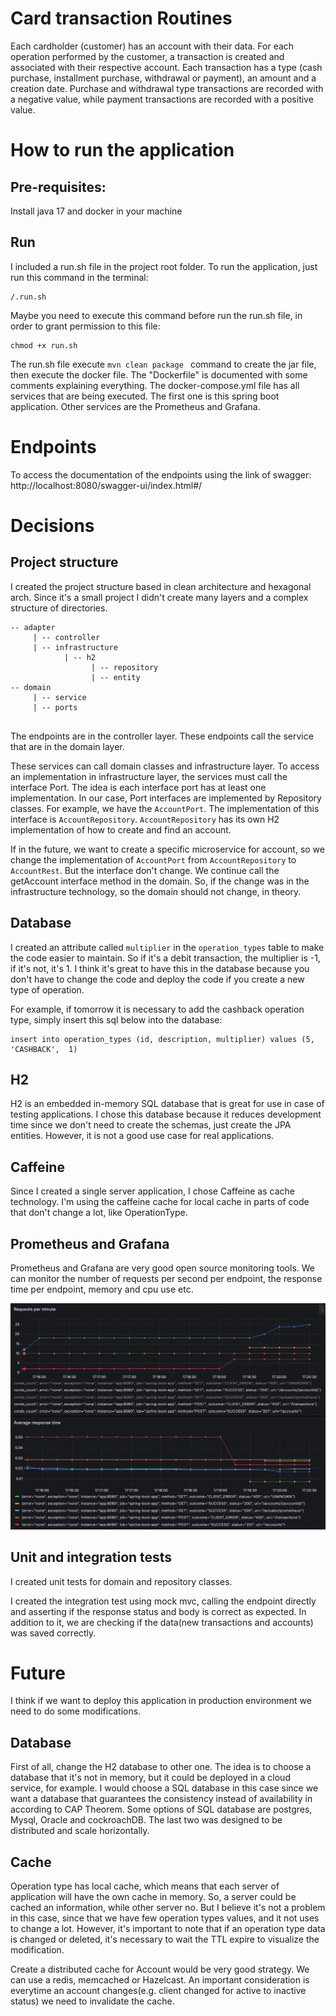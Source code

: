 # Card transaction Routines

Each cardholder (customer) has an account with their data. For each operation performed by the customer, a transaction is created and associated with their respective account. 
Each transaction has a type (cash purchase, installment purchase, withdrawal or payment), an amount and a creation date.
Purchase and withdrawal type transactions are recorded with a negative value, while payment transactions are recorded with a positive value.

# How to run the application

## Pre-requisites:
Install java 17 and docker in your machine

## Run
I included a run.sh file in the project root folder.
To run the application, just run this command in the terminal:

```
/.run.sh
```

Maybe you need to execute this command before run the run.sh file, in order to grant permission to this file: 
```
chmod +x run.sh
```

The run.sh file execute ```mvn clean package ``` command to create the jar file, then execute the docker file.
The "Dockerfile" is documented with some comments explaining everything.
The docker-compose.yml file has all services that are being executed. The first one is this spring boot application.
Other services are the Prometheus and Grafana.

# Endpoints

To access the documentation of the endpoints using the link of swagger:
http://localhost:8080/swagger-ui/index.html#/

# Decisions

## Project structure

I created the project structure based in clean architecture and hexagonal arch.
Since it's a small project I didn't create many layers and a complex structure of directories.

```
-- adapter
     | -- controller
     | -- infrastructure
            | -- h2
                  | -- repository
                  | -- entity
-- domain
     | -- service
     | -- ports
     
 ```

The endpoints are in the controller layer. These endpoints call the service that are in the domain layer.

These services can call domain classes and infrastructure layer. To access an implementation in infrastructure layer, the
services must call the interface Port. The idea is each interface port has at least one implementation.
In our case, Port interfaces are implemented by Repository classes.
For example, we have the `AccountPort`. The implementation of this interface is `AccountRepository`. `AccountRepository` has its own H2 implementation
of how to create and find an account.

If in the future, we want to create a specific microservice for account, so we change the implementation of `AccountPort` from `AccountRepository` to `AccountRest`. But the interface don't change.
We continue call the getAccount interface method in the domain. So, if the change was in the infrastructure technology, so the domain should not change, in theory.

## Database

I created an attribute called `multiplier` in the `operation_types` table to make the code easier to maintain.
So if it's a debit transaction, the multiplier is -1, if it's not, it's 1. I think it's great to have this in the database 
because you don't have to change the code and deploy the code if you create a new type of operation.

For example, if tomorrow it is necessary to add the cashback operation type, simply insert this sql below into the database:
```
insert into operation_types (id, description, multiplier) values (5, 'CASHBACK',  1)
```

## H2

H2 is an embedded in-memory SQL database that is great for use in case of testing applications. I chose this database because it reduces development time since we don't need to create the schemas, just create the JPA entities.
However, it is not a good use case for real applications.

## Caffeine

Since I created a single server application, I chose Caffeine as cache technology. I'm using the caffeine cache for local cache 
in parts of code that don't change a lot, like OperationType.

## Prometheus and Grafana

Prometheus and Grafana are very good open source monitoring tools. We can monitor the number of requests per second per endpoint, 
the response time per endpoint, memory and cpu use etc.

![Image](grafana_image.png)

## Unit and integration tests

I created unit tests for domain and repository classes. 

I created the integration test using mock mvc, calling the endpoint directly and asserting if the response status and body is correct as expected.
In addition to it, we are checking if the data(new transactions and accounts) was saved correctly.

# Future

I think if we want to deploy this application in production environment we need to do some modifications.

## Database

First of all, change the H2 database to other one.
The idea is to choose a database that it's not in memory, but it could be deployed in a cloud service, for example.
I would choose a SQL database in this case since we want a database that guarantees the consistency instead of availability in according to CAP Theorem.
Some options of SQL database are postgres, Mysql, Oracle and cockroachDB. The last two was designed to be distributed and scale horizontally.

## Cache

Operation type has local cache, which means that each server of application will have the own cache in memory. So, a server could be cached an information, while other server no.
But I believe it's not a problem in this case, since that we have few operation types values, and it not uses to change a lot. 
However, it's important to note that if an operation type data is changed or deleted, it's necessary to wait the TTL expire to visualize the modification.

Create a distributed cache for Account would be very good strategy. We can use a redis, memcached or Hazelcast.
An important consideration is everytime an account changes(e.g. client changed for active to inactive status) we need to invalidate the cache.

